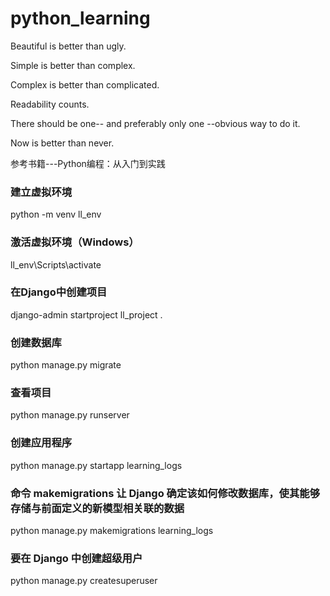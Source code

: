 # python_learning

Beautiful is better than ugly.

Simple is better than complex.

Complex is better than complicated.

Readability counts.

There should be one-- and preferably only one --obvious way to do it.

Now is better than never.


参考书籍---Python编程：从入门到实践

### 建立虚拟环境
 python -m venv ll_env

### 激活虚拟环境（Windows）
 ll_env\Scripts\activate

### 在Django中创建项目
 django-admin startproject ll_project .

### 创建数据库
python manage.py migrate

### 查看项目
python manage.py runserver

### 创建应用程序
python manage.py startapp learning_logs

### 命令 makemigrations 让 Django 确定该如何修改数据库，使其能够存储与前面定义的新模型相关联的数据
python manage.py makemigrations learning_logs

### 要在 Django 中创建超级用户
python manage.py createsuperuser

